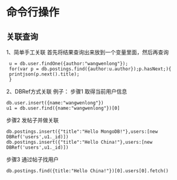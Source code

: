 # 命令行操作

## 关联查询

1、简单手工关联
 首先将结果查询出来放到一个变量里面，然后再查询

```
 u = db.user.findOne({author:"wangwenlong"});
 for(var p = db.postings.find({author:u.author});p.hasNext;){
 printjson(p.next().title);
 }
```

2、DBRef方式关联
 例子：
步骤1 取得当前用户信息

    db.user.insert({name:"wangwenlong"})
    u1 = db.user.find({name:"wangwenlong"})[0]

 
步骤2 发帖子并做关联

    db.postings.insert({"title":"Hello MongoDB!"},users:[new DBRef('users',u1._id)])
    db.postings.insert({"title":"Hello China!"},users:[new DBRef('users',u1._id)])
     
步骤3 通过帖子找用户

    db.postings.find({title:"Hello China!"})[0].users[0].fetch()